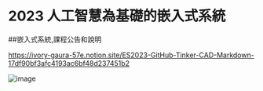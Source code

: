# 2023 人工智慧為基礎的嵌入式系統

##嵌入式系統,課程公告和說明

https://ivory-gaura-57e.notion.site/ES2023-GitHub-Tinker-CAD-Markdown-17df90bf3afc4193ac6bf48d237451b2

![image](https://github.com/ericchen2009/ES2023/assets/90953219/bbe0ab1e-8a8f-46aa-94a4-c1871835d5f2)

